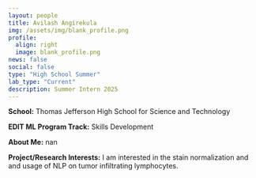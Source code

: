 ```yaml
---
layout: people
title: Avilash Angirekula
img: /assets/img/blank_profile.png
profile:
  align: right
  image: blank_profile.png
news: false
social: false
type: "High School Summer"
lab_type: "Current"
description: Summer Intern 2025
---
```


**School:** Thomas Jefferson High School for Science and Technology

**EDIT ML Program Track:**
Skills Development

**About Me:**
nan

**Project/Research Interests:**
I am interested in the stain normalization and and usage of NLP on tumor infiltrating lymphocytes.
    